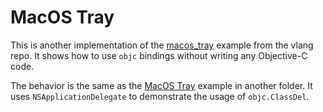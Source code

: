 # MacOS Tray

This is another implementation of the [macos_tray](https://github.com/vlang/v/tree/master/examples/macos_tray)
example from the vlang repo. It shows how to use `objc` bindings without writing any Objective-C code.

The behavior is the same as the [MacOS Tray](https://github.com/magic003/objc/tree/main/examples/macos_tray) example
in another folder. It uses `NSApplicationDelegate` to demonstrate the usage of `objc.ClassDel`.

